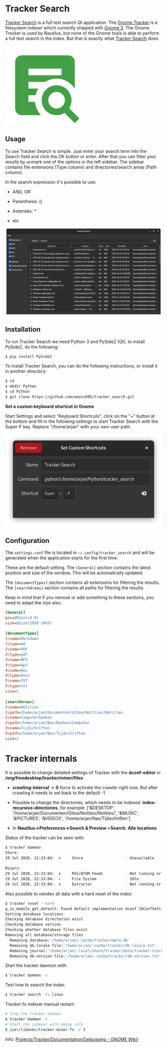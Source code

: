 # Tracker Search

[Tracker Search](https://github.com/wooni005/tracker_search) is a full text search Qt application. The [Gnome Tracker](https://wiki.gnome.org/Projects/Tracker) is a filesystem indexer which currently shipped with [Gnome 3](https://www.gnome.org/gnome-3/). The Gnome Tracker is used by Nautilus, but none of the Gnome tools is able to perform a full text search in the index. But that is exactly what [Tracker Search](https://github.com/wooni005/tracker_search) does

 ![Tracker Search Icon](icons/tracker_search.png)

## Usage

To use Tracker Search is simple. Just enter your search term into the Search field and click the OK button or enter. After that you can filter your results by unmark one of the options in the left sidebar. The sidebar contains file extensions (Type column) and directories/search areas (Path column).

In the search expression it's possible to use:

* AND, OR

* Parenthesis: ()

* Asterisks: *

* etc

![Tracker Search Screenshot](img/Screenshot-Tracker-Search.png)

## Installation

To run Tracker Search we need Python 3 and PySide2 (Qt), to install PySide2, do the following:

```bash
$ pip install PySide2
```

To install Tracker Search, you can do the following instructions, or install it in another directory:

```bash
$ cd
$ mkdir Python
$ cd Python
$ git clone https://github.com/wooni005/tracker_search.git
```

**Set a custom keyboard shortcut in Gnome**

Start Settings and select "Keyboard Shortcuts", click on the "+" button at the bottom and fill in the following settings to start Tracker Search with the Super-F key.
Replace "/home/arjan" with your own user path.

![](img/Set-Custom-Shortcut.png)

## Configuration

The `settings.conf` file is located in `~/.config/tracker_search` and will be generated when the application starts for the first time.

These are the default setting. The `[General]` section contains the latest position and size of the window. This will be automatically updated.

The `[documentTypes]` section contains all extensions for filtering the results.
The `[searchAreas]` section contains all paths for filtering the results

Keep in mind that if you remove or add something to these sections, you need to adapt the size also.

```ini
[General]
pos=@Point(0 0)
size=@Size(1920 1043)

[documentTypes]
1\name=Markdown
1\type=md
2\name=PDF
2\type=pdf
3\name=MP3
3\type=mp3
4\name=Doc
4\type=docs
5\name=TXT
5\type=txt
size=5

[searchAreas]
1\name=Notities
1\path=/home/arjan/Documenten/Gitea/Notities/Notities
2\name=Computerboeken
2\path=/home/arjan/Nas/Boeken/Computer
3\name=Tijdschriften
3\path=/home/arjan/Nas/Tijdschriften
size=3
```

# Tracker internals

It is possible to change detailed settings of Tracker with the **dconf-editor** in **/org/freedesktop/tracker/miner/files**:

* **crawling-interval** -> **0** force to activate the crawler right now. But after crawling it needs to set back to the default -1

* Possible to change the directories, which needs to be indexed: **index-recursive-directories**, for example: 
  ['&DESKTOP', '/home/arjan/Documenten/Gitea/Notities/Notities/', '&MUSIC', '&PICTURES', '&VIDEOS', '/home/arjan/Nas/Tijdschriften']

* In **Nautilus->Preferences->Search & Preview**->**Search**: **Alle locations**

Status of the tracker can be seen with:

```bash
$ tracker daemon
Store:
29 Jul 2020, 22:33:04:  ✗     Store                   - Unavailable

Miners:
29 Jul 2020, 22:33:04:  ✗     RSS/ATOM Feeds          - Not running or is a disabled plugin
29 Jul 2020, 22:33:04:  ✓     File System             - Idle 
29 Jul 2020, 22:33:04:  ✗     Extractor               - Not running or is a disabled plugin
```

Also possible to reindex all data with a hard reset of the index:

```bash
$ tracker reset --hard
g_io_module_get_default: Found default implementation dconf (DConfSettingsBackend) for ‘gsettings-backend’
Setting database locations
Checking database directories exist
Checking database version
Checking whether database files exist
Removing all database/storage files
  Removing database:'/home/arjan/.cache/tracker/meta.db'
  Removing db-locale file:'/home/arjan/.cache/tracker/db-locale.txt'
  Removing journal:'/home/arjan/.local/share/tracker/data/tracker-store.journal'
  Removing db-version file:'/home/arjan/.cache/tracker/db-version.txt'
```

Start the tracker daemon with:

```bash
$ tracker daemon -s
```

Test how to search the index:

```bash
$ tracker search -fs linux
```

Tracker-fs indexer manual restart:

```bash
# Stop the tracker daemon
$ tracker daemon -t
# Start the indexer with debug info
$ /usr/libexec/tracker-miner-fs -v 3
```

Info: [Projects/Tracker/Documentation/Debugging - GNOME Wiki!](https://wiki.gnome.org/Projects/Tracker/Documentation/Debugging)
